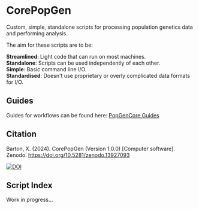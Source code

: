 # CorePopGen
 Custom, simple, standalone scripts for processing population genetics data and performing analysis.

 The aim for these scripts are to be:

**Streamlined**: Light code that can run on most machines.  
**Standalone**: Scripts can be used independently of each other.  
**Simple**: Basic command line I/O.  
**Standardised**: Doesn't use proprietary or overly complicated data formats for I/O.  

## Guides
Guides for workflows can be found here: [PopGenCore Guides](https://xavierbarton.com/guides/)

## Citation

Barton, X. (2024). CorePopGen (Version 1.0.0) [Computer software]. Zenodo. https://doi.org/10.5281/zenodo.13927093

[![DOI](https://zenodo.org/badge/DOI/10.5281/zenodo.13927093.svg)](https://doi.org/10.5281/zenodo.13927093)

## Script Index
Work in progress...
 
